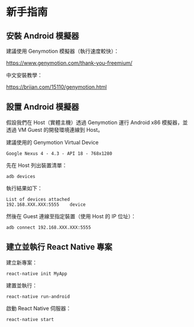 # 新手指南

## 安裝 Android 模擬器

建議使用 Genymotion 模擬器（執行速度較快）：

https://www.genymotion.com/thank-you-freemium/

中文安裝教學：

https://briian.com/15110/genymotion.html

## 設置 Android 模擬器

假設我們在 Host（實體主機）透過 Genymotion 運行 Android x86 模擬器，並透過 VM Guest 的開發環境連線到 Host。

建議使用的 Genymotion Virtual Device

```
Google Nexus 4 - 4.3 - API 18 - 768x1280
```

先在 Host 列出裝置清單：

```
adb devices
```

執行結果如下：

```
List of devices attached
192.168.XXX.XXX:5555	device
```

然後在 Guest 連線至指定裝置（使用 Host 的 IP 位址）：

```
adb connect 192.168.XXX.XXX:5555
```

## 建立並執行 React Native 專案

建立新專案：

```
react-native init MyApp
```

建置並執行：

```
react-native run-android
```

啟動 React Native 伺服器：

```
react-native start
```
